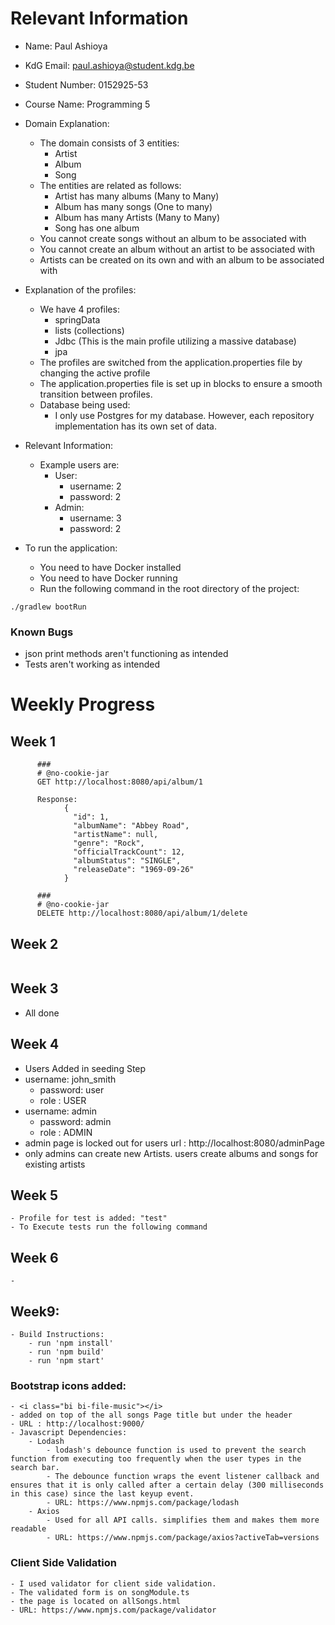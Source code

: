 # Relevant Information

- Name: Paul Ashioya
- KdG Email: paul.ashioya@student.kdg.be
- Student Number: 0152925-53
- Course Name: Programming 5

- Domain Explanation:
    - The domain consists of 3 entities:
        - Artist
        - Album
        - Song
    - The entities are related as follows:
        - Artist has many albums (Many to Many)
        - Album has many songs (One to many)
        - Album has many Artists (Many to Many)
        - Song has one album
    - You cannot create songs without an album to be associated with
    - You cannot create an album without an artist to be associated with
    - Artists can be created on its own and with an album to be associated with

- Explanation of the profiles:
    - We have 4 profiles:
        - springData
        - lists (collections)
        - Jdbc (This is the main profile utilizing a massive database)
        - jpa
    - The profiles are switched from the application.properties file by changing the active profile
    - The application.properties file is set up in blocks to ensure a smooth transition between profiles.
    - Database being used:
        - I only use Postgres for my database. However, each repository implementation has its own set of data.

- Relevant Information:
    - Example users are:
        - User:
            - username: 2
            - password: 2
        - Admin:
            - username: 3
            - password: 2
- To run the application:
    - You need to have Docker installed
    - You need to have Docker running
    - Run the following command in the root directory of the project:

```shell
./gradlew bootRun
```

### Known Bugs

- json print methods aren't functioning as intended
- Tests aren't working as intended

# Weekly Progress

## Week 1

```HttpRequests
      ###
      # @no-cookie-jar
      GET http://localhost:8080/api/album/1
      
      Response:
            {
              "id": 1,
              "albumName": "Abbey Road",
              "artistName": null,
              "genre": "Rock",
              "officialTrackCount": 12,
              "albumStatus": "SINGLE",
              "releaseDate": "1969-09-26"
            }
      
      ###
      # @no-cookie-jar
      DELETE http://localhost:8080/api/album/1/delete
```

## Week 2

```HttpRequests

```

## Week 3

- All done

## Week 4

- Users Added in seeding Step
- username: john_smith
    - password: user
    - role : USER
- username: admin
    - password: admin
    - role : ADMIN
- admin page is locked out for users url : http://localhost:8080/adminPage
- only admins can create new Artists. users create albums and songs for existing artists

## Week 5

    - Profile for test is added: "test"
    - To Execute tests run the following command

## Week 6

    -

## Week9:

    - Build Instructions:
        - run 'npm install'
        - run 'npm build'
        - run 'npm start'

### Bootstrap icons added:

    - <i class="bi bi-file-music"></i>
    - added on top of the all songs Page title but under the header
    - URL : http://localhost:9000/
    - Javascript Dependencies:
        - Lodash
            - lodash's debounce function is used to prevent the search function from executing too frequently when the user types in the search bar.
            - The debounce function wraps the event listener callback and ensures that it is only called after a certain delay (300 milliseconds in this case) since the last keyup event.
            - URL: https://www.npmjs.com/package/lodash
        - Axios
            - Used for all API calls. simplifies them and makes them more readable
            - URL: https://www.npmjs.com/package/axios?activeTab=versions

### Client Side Validation

    - I used validator for client side validation.
    - The validated form is on songModule.ts
    - the page is located on allSongs.html
    - URL: https://www.npmjs.com/package/validator